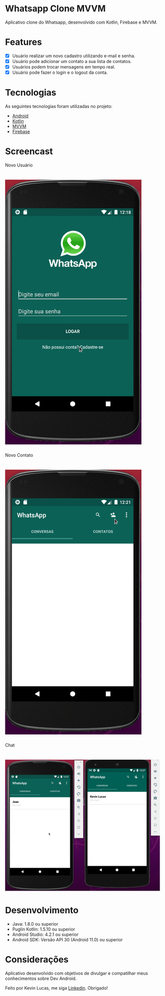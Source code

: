# Whatsapp Clone MVVM

<p>Aplicativo clone do Whatsapp, desenvolvido com Kotlin, Firebase e MVVM.</p>

# Features
- [x] Usuário realizar um novo cadastro utilizando e-mail e senha.
- [x] Usuário pode adicionar um contato a sua lista de contatos.
- [x] Usuários podem trocar mensagens em tempo real.
- [x] Usuário pode fazer o login e o logout da conta.

# Tecnologias
As seguintes tecnologias foram utilizadas no projeto:

- [Android](https://developer.android.com/)
- [Kotlin](https://kotlinlang.org/)
- [MVVM](https://developer.android.com/jetpack/guide?hl=pt-br)
- [Firebase](https://firebase.google.com/?hl=pt)

# Screencast
<p>Novo Usuário</p>
<h1>
    <img alt="Readme" title="Readme" src="./imgs/whatsapp-clone-cadastro-novo-usuario.gif" />
</h1>

<p>Novo Contato</p>
<h1>
    <img alt="Readme" title="Readme" src="./imgs/whatsapp-clone-cadastro-novo-contato.gif" />
</h1>

<p>Chat</p>
<h1>
    <img alt="Readme" title="Readme" src="./imgs/whatsapp-clone-cadastro-conversa-contatos.gif" />
</h1>

# Desenvolvimento 
* Java: 1.8.0 ou superior
* Puglin Kotlin: 1.5.10 ou superior 
* Android Studio: 4.2.1 ou superior
* Android SDK: Versão API 30 (Android 11.0) ou superior 

# Considerações
Aplicativo desenvolvido com objetivos de divulgar e compatilhar meus conhecimentos sobre Dev Android. 

Feito por Kevin Lucas, me siga [Linkedin](https://www.linkedin.com/in/kevinlucasdev/). Obrigado!